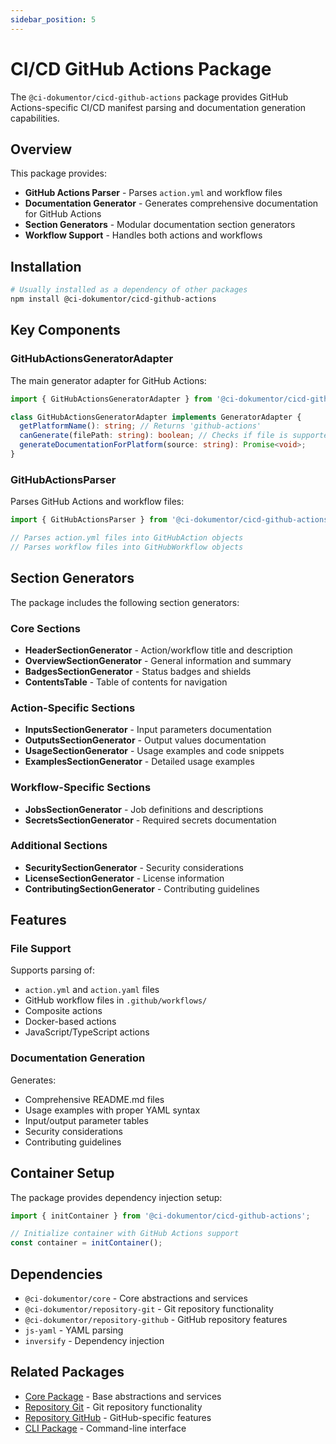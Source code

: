 ```yaml
---
sidebar_position: 5
---
```


# CI/CD GitHub Actions Package

The `@ci-dokumentor/cicd-github-actions` package provides GitHub Actions-specific CI/CD manifest parsing and documentation generation capabilities.

## Overview

This package provides:

- **GitHub Actions Parser** - Parses `action.yml` and workflow files
- **Documentation Generator** - Generates comprehensive documentation for GitHub Actions
- **Section Generators** - Modular documentation section generators
- **Workflow Support** - Handles both actions and workflows

## Installation

```bash
# Usually installed as a dependency of other packages
npm install @ci-dokumentor/cicd-github-actions
```

## Key Components

### GitHubActionsGeneratorAdapter

The main generator adapter for GitHub Actions:

```typescript
import { GitHubActionsGeneratorAdapter } from '@ci-dokumentor/cicd-github-actions';

class GitHubActionsGeneratorAdapter implements GeneratorAdapter {
  getPlatformName(): string; // Returns 'github-actions'
  canGenerate(filePath: string): boolean; // Checks if file is supported
  generateDocumentationForPlatform(source: string): Promise<void>;
}
```

### GitHubActionsParser

Parses GitHub Actions and workflow files:

```typescript
import { GitHubActionsParser } from '@ci-dokumentor/cicd-github-actions';

// Parses action.yml files into GitHubAction objects
// Parses workflow files into GitHubWorkflow objects
```

## Section Generators

The package includes the following section generators:

### Core Sections
- **HeaderSectionGenerator** - Action/workflow title and description
- **OverviewSectionGenerator** - General information and summary
- **BadgesSectionGenerator** - Status badges and shields
- **ContentsTable** - Table of contents for navigation

### Action-Specific Sections
- **InputsSectionGenerator** - Input parameters documentation
- **OutputsSectionGenerator** - Output values documentation
- **UsageSectionGenerator** - Usage examples and code snippets
- **ExamplesSectionGenerator** - Detailed usage examples

### Workflow-Specific Sections
- **JobsSectionGenerator** - Job definitions and descriptions
- **SecretsSectionGenerator** - Required secrets documentation

### Additional Sections
- **SecuritySectionGenerator** - Security considerations
- **LicenseSectionGenerator** - License information
- **ContributingSectionGenerator** - Contributing guidelines

## Features

### File Support

Supports parsing of:
- `action.yml` and `action.yaml` files
- GitHub workflow files in `.github/workflows/`
- Composite actions
- Docker-based actions
- JavaScript/TypeScript actions

### Documentation Generation

Generates:
- Comprehensive README.md files
- Usage examples with proper YAML syntax
- Input/output parameter tables
- Security considerations
- Contributing guidelines

## Container Setup

The package provides dependency injection setup:

```typescript
import { initContainer } from '@ci-dokumentor/cicd-github-actions';

// Initialize container with GitHub Actions support
const container = initContainer();
```

## Dependencies

- `@ci-dokumentor/core` - Core abstractions and services
- `@ci-dokumentor/repository-git` - Git repository functionality
- `@ci-dokumentor/repository-github` - GitHub repository features
- `js-yaml` - YAML parsing
- `inversify` - Dependency injection

## Related Packages

- [Core Package](./core) - Base abstractions and services
- [Repository Git](./repository-git) - Git repository functionality
- [Repository GitHub](./repository-github) - GitHub-specific features
- [CLI Package](./cli) - Command-line interface